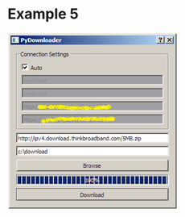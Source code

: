 # Example 5

![alt text](https://raw.githubusercontent.com/aliakyurek/python-gui/master/example5/image.png)
